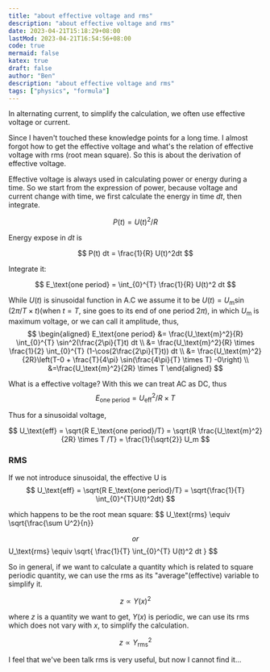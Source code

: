 ```yaml
---
title: "about effective voltage and rms"
description: "about effective voltage and rms"
date: 2023-04-21T15:18:29+08:00
lastMod: 2023-04-21T16:54:56+08:00
code: true
mermaid: false
katex: true
draft: false
author: "Ben"
description: "about effective voltage and rms"
tags: ["physics", "formula"]
---
```



In alternating current, to simplify the calculation, we often use effective voltage or current.

Since I haven't touched these knowledge points for a long time. I almost forgot how to get the effective voltage and what's the relation of effective voltage with rms (root mean square). So this is about the derivation of effective voltage.

Effective voltage is always used in calculating power or energy during a time. So we start from the expression of power, because voltage and current change with time, we first calculate the energy in time $dt$, then integrate.

$$
P(t) = U(t)^2 / R
$$

Energy expose in $dt$ is

$$
P(t) dt = \frac{1}{R} U(t)^2dt
$$

Integrate it:

$$
E_\text{one period} = \int_{0}^{T} \frac{1}{R} U(t)^2 dt
$$

While $U(t)$ is sinusoidal function in A.C we assume it to be $U(t) = U_\text{m}\sin(2\pi/T  \times t)$(when $t=T$, sine goes to its end of one period $2\pi$), in which $U_\text{m}$ is maximum voltage, or we can call it amplitude, thus,
$$
\begin{aligned}
E_\text{one period}
    &= \frac{U_\text{m}^2}{R} \int_{0}^{T} \sin^2(\frac{2\pi}{T}t) dt \\
    &=  \frac{U_\text{m}^2}{R}  \times \frac{1}{2} \int_{0}^{T} (1-\cos(2\frac{2\pi}{T}t)) dt \\
    &=  \frac{U_\text{m}^2}{2R}\left(T-0 + \frac{T}{4\pi} \sin(\frac{4\pi}{T} \times T) -0\right)  \\
    &=\frac{U_\text{m}^2}{2R} \times  T
\end{aligned}
$$

What is a effective voltage? With this we can treat AC as DC, thus
$$
E_\text{one period} = U_\text{eff}^2 / R  \times T
$$

Thus for a sinusoidal voltage, 

$$
U_\text{eff} =  \sqrt{R E_\text{one period}/T} = \sqrt{R \frac{U_\text{m}^2}{2R} \times T /T}
= \frac{1}{\sqrt{2}} U_m
$$


### RMS
If we not introduce sinusoidal, the effective U is
$$
U_\text{eff} =  \sqrt{R E_\text{one period}/T} = \sqrt{\frac{1}{T} \int_{0}^{T}U(t)^2dt}
$$

which happens to be the root mean square:
$$
U_\text{rms} \equiv  \sqrt{\frac{\sum U^2}{n}}

$$
or
$$
U_\text{rms} \equiv  \sqrt{ \frac{1}{T} \int_{0}^{T} U(t)^2 dt }
$$


So in general, if we want to calculate a quantity which is related to square periodic quantity, we can use the rms as its "average"(effective) variable to simplify it.

$$
z \propto Y(x)^2
$$

where $z$ is a quantity we want to get, $Y(x)$ is periodic, we can use its rms which does not vary with $x$, to simplify the calculation.

$$
z \propto Y_\text{rms}^2
$$

I feel that we've been talk rms is very useful, but now I cannot find it...

